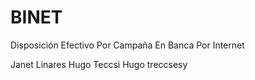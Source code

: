 # BINET
Disposición Efectivo Por Campaña En Banca Por Internet

Janet Linares
Hugo Teccsi
Hugo treccsesy
